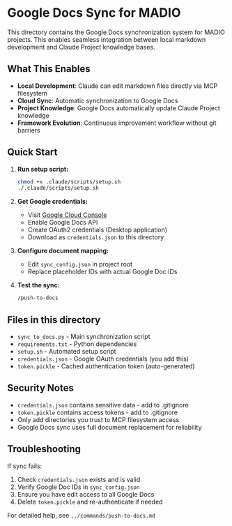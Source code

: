 # Google Docs Sync for MADIO

This directory contains the Google Docs synchronization system for MADIO projects. This enables seamless integration between local markdown development and Claude Project knowledge bases.

## What This Enables

- **Local Development**: Claude can edit markdown files directly via MCP filesystem
- **Cloud Sync**: Automatic synchronization to Google Docs
- **Project Knowledge**: Google Docs automatically update Claude Project knowledge
- **Framework Evolution**: Continuous improvement workflow without git barriers

## Quick Start

1. **Run setup script:**
   ```bash
   chmod +x .claude/scripts/setup.sh
   ./.claude/scripts/setup.sh
   ```

2. **Get Google credentials:**
   - Visit [Google Cloud Console](https://console.cloud.google.com/)
   - Enable Google Docs API
   - Create OAuth2 credentials (Desktop application)
   - Download as `credentials.json` to this directory

3. **Configure document mapping:**
   - Edit `sync_config.json` in project root
   - Replace placeholder IDs with actual Google Doc IDs

4. **Test the sync:**
   ```bash
   /push-to-docs
   ```

## Files in this directory

- `sync_to_docs.py` - Main synchronization script
- `requirements.txt` - Python dependencies
- `setup.sh` - Automated setup script
- `credentials.json` - Google OAuth credentials (you add this)
- `token.pickle` - Cached authentication token (auto-generated)

## Security Notes

- `credentials.json` contains sensitive data - add to .gitignore
- `token.pickle` contains access tokens - add to .gitignore
- Only add directories you trust to MCP filesystem access
- Google Docs sync uses full document replacement for reliability

## Troubleshooting

If sync fails:
1. Check `credentials.json` exists and is valid
2. Verify Google Doc IDs in `sync_config.json`
3. Ensure you have edit access to all Google Docs
4. Delete `token.pickle` and re-authenticate if needed

For detailed help, see `../commands/push-to-docs.md`
